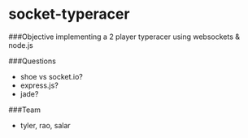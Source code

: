 socket-typeracer
========
###Objective
implementing a 2 player typeracer using websockets & node.js

###Questions
* shoe vs socket.io?
* express.js?
* jade?

###Team
* tyler, rao, salar
